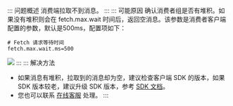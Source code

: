 

<dx-accordion>
::: 问题概述
消费端拉取不到消息。
:::
::: 可能原因
确认消费者组是否有堆积。如果没有堆积则会在 fetch.max.wait 时间后，返回空消息。该参数是消费者客户端配置的参数，默认是500ms，配置项如下：

```
# Fetch 请求等待时间
fetch.max.wait.ms=500
```

![](https://main.qcloudimg.com/raw/05c88d97f36784e5f83c08b24e229265.png)
:::
::: 解决方法
- 如果消息有堆积，拉取到的消息却为空，建议检查客户端 SDK 的版本，如果 SDK 版本较老，建议升级 SDK 版本，参考 [SDK 文档](https://cloud.tencent.com/document/product/597/57773)。
- 您也可以联系 [在线客服](https://cloud.tencent.com/online-service?from=connect-us) 处理。
:::
</dx-accordion>




